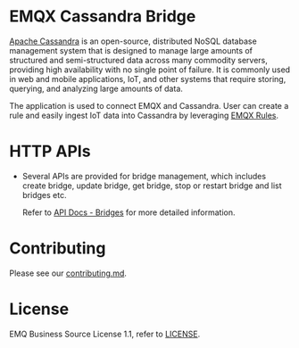 # EMQX Cassandra Bridge

[Apache Cassandra](https://github.com/apache/cassandra) is an open-source, distributed
NoSQL database management system that is designed to manage large amounts of structured
and semi-structured data across many commodity servers, providing high availability
with no single point of failure.
It is commonly used in web and mobile applications, IoT, and other systems that
require storing, querying, and analyzing large amounts of data.

The application is used to connect EMQX and Cassandra. User can create a rule
and easily ingest IoT data into Cassandra by leveraging
[EMQX Rules](https://docs.emqx.com/en/enterprise/v5.0/data-integration/rules.html).

<!---

# Documentation

- Refer to [Ingest data into Cassandra](https://docs.emqx.com/en/enterprise/v5.0/data-integration/data-bridge-cassa.html)
  for how to use EMQX dashboard to ingest IoT data into Cassandra.
- Refer to [EMQX Rules](https://docs.emqx.com/en/enterprise/v5.0/data-integration/rules.html)
  for the EMQX rules engine introduction.

--->

# HTTP APIs

- Several APIs are provided for bridge management, which includes create bridge,
  update bridge, get bridge, stop or restart bridge and list bridges etc.

  Refer to [API Docs - Bridges](https://docs.emqx.com/en/enterprise/v5.0/admin/api-docs.html#tag/Bridges) for more detailed information.


# Contributing

Please see our [contributing.md](../../CONTRIBUTING.md).


# License

EMQ Business Source License 1.1, refer to [LICENSE](BSL.txt).

